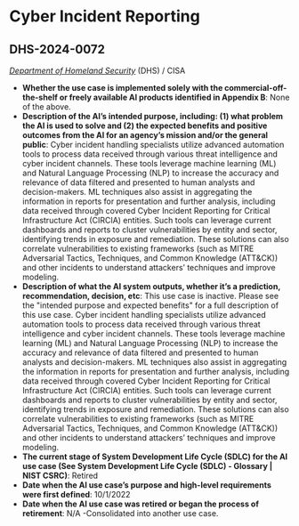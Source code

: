 # Cyber Incident Reporting
## DHS-2024-0072
_[Department of Homeland Security](<../3_agency/Department of Homeland Security.md>)_ (DHS) / CISA


+ **Whether the use case is implemented solely with the commercial-off-the-shelf or freely available AI products identified in Appendix B**: None of the above.
+ **Description of the AI’s intended purpose, including: (1) what problem the AI is used to solve and (2) the expected benefits and positive outcomes from the AI for an agency’s mission and/or the general public**: Cyber incident handling specialists utilize advanced automation tools to process data received through various threat intelligence and cyber incident channels. These tools leverage machine learning (ML) and Natural Language Processing (NLP) to increase the accuracy and relevance of data filtered and presented to human analysts and decision-makers. ML techniques also assist in aggregating the information in reports for presentation and further analysis, including data received through covered Cyber Incident Reporting for Critical Infrastructure Act (CIRCIA) entities. Such tools can leverage current dashboards and reports to cluster vulnerabilities by entity and sector, identifying trends in exposure and remediation. These solutions can also correlate vulnerabilities to existing frameworks (such as MITRE Adversarial Tactics, Techniques, and Common Knowledge (ATT&CK)) and other incidents to understand attackers’ techniques and improve modeling.
+ **Description of what the AI system outputs, whether it’s a prediction, recommendation, decision, etc**: This use case is inactive. Please see the "intended purpose and expected benefits" for a full description of this use case.
Cyber incident handling specialists utilize advanced automation tools to process data received through various threat intelligence and cyber incident channels. These tools leverage machine learning (ML) and Natural Language Processing (NLP) to increase the accuracy and relevance of data filtered and presented to human analysts and decision-makers. ML techniques also assist in aggregating the information in reports for presentation and further analysis, including data received through covered Cyber Incident Reporting for Critical Infrastructure Act (CIRCIA) entities. Such tools can leverage current dashboards and reports to cluster vulnerabilities by entity and sector, identifying trends in exposure and remediation. These solutions can also correlate vulnerabilities to existing frameworks (such as MITRE Adversarial Tactics, Techniques, and Common Knowledge (ATT&CK)) and other incidents to understand attackers’ techniques and improve modeling. 
+ **The current stage of System Development Life Cycle (SDLC) for the AI use case (See System Development Life Cycle (SDLC) - Glossary | NIST CSRC)**: Retired
+ **Date when the AI use case’s purpose and high-level requirements were first defined**: 10/1/2022
+ **Date when the AI use case was retired or began the process of retirement**: N/A -Consolidated into another use case.